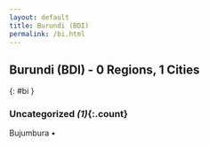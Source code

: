 ```yaml
---
layout: default
title: Burundi (BDI)
permalink: /bi.html
---
```



## Burundi (BDI) - 0 Regions, 1 Cities
{: #bi }





### Uncategorized _(1)_{:.count}


Bujumbura  •


 
